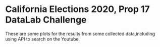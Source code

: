 # California Elections 2020, Prop 17 DataLab Challenge
These are some plots for the results from some collected data,including using API to search on the Youtube.


